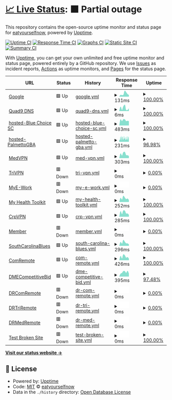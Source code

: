 # [📈 Live Status](https://demo.upptime.js.org): <!--live status--> **🟧 Partial outage**

This repository contains the open-source uptime monitor and status page for [eatyourselfnow](https://demo.upptime.js.org), powered by [Upptime](https://github.com/upptime/upptime).

[![Uptime CI](https://github.com/eatyourselfnow/BlueSiteStatus/workflows/Uptime%20CI/badge.svg)](https://github.com/eatyourselfnow/BlueSiteStatus/actions?query=workflow%3A%22Uptime+CI%22)
[![Response Time CI](https://github.com/eatyourselfnow/BlueSiteStatus/workflows/Response%20Time%20CI/badge.svg)](https://github.com/eatyourselfnow/BlueSiteStatus/actions?query=workflow%3A%22Response+Time+CI%22)
[![Graphs CI](https://github.com/eatyourselfnow/BlueSiteStatus/workflows/Graphs%20CI/badge.svg)](https://github.com/eatyourselfnow/BlueSiteStatus/actions?query=workflow%3A%22Graphs+CI%22)
[![Static Site CI](https://github.com/eatyourselfnow/BlueSiteStatus/workflows/Static%20Site%20CI/badge.svg)](https://github.com/eatyourselfnow/BlueSiteStatus/actions?query=workflow%3A%22Static+Site+CI%22)
[![Summary CI](https://github.com/eatyourselfnow/BlueSiteStatus/workflows/Summary%20CI/badge.svg)](https://github.com/eatyourselfnow/BlueSiteStatus/actions?query=workflow%3A%22Summary+CI%22)

With [Upptime](https://upptime.js.org), you can get your own unlimited and free uptime monitor and status page, powered entirely by a GitHub repository. We use [Issues](https://github.com/eatyourselfnow/BlueSiteStatus/issues) as incident reports, [Actions](https://github.com/eatyourselfnow/BlueSiteStatus/actions) as uptime monitors, and [Pages](https://demo.upptime.js.org) for the status page.

<!--start: status pages-->
<!-- This summary is generated by Upptime (https://github.com/upptime/upptime) -->
<!-- Do not edit this manually, your changes will be overwritten -->
<!-- prettier-ignore -->
| URL | Status | History | Response Time | Uptime |
| --- | ------ | ------- | ------------- | ------ |
| <img alt="" src="https://icons.duckduckgo.com/ip3/www.google.com.ico" height="13"> [Google](https://www.google.com) | 🟩 Up | [google.yml](https://github.com/BlueDude0/BlueSiteStatus/commits/HEAD/history/google.yml) | <details><summary><img alt="Response time graph" src="./graphs/google/response-time-week.png" height="20"> 131ms</summary><br><a href="https://BlueDude0.github.io/BlueSiteStatus/history/google"><img alt="Response time 110" src="https://img.shields.io/endpoint?url=https%3A%2F%2Fraw.githubusercontent.com%2FBlueDude0%2FBlueSiteStatus%2FHEAD%2Fapi%2Fgoogle%2Fresponse-time.json"></a><br><a href="https://BlueDude0.github.io/BlueSiteStatus/history/google"><img alt="24-hour response time 79" src="https://img.shields.io/endpoint?url=https%3A%2F%2Fraw.githubusercontent.com%2FBlueDude0%2FBlueSiteStatus%2FHEAD%2Fapi%2Fgoogle%2Fresponse-time-day.json"></a><br><a href="https://BlueDude0.github.io/BlueSiteStatus/history/google"><img alt="7-day response time 131" src="https://img.shields.io/endpoint?url=https%3A%2F%2Fraw.githubusercontent.com%2FBlueDude0%2FBlueSiteStatus%2FHEAD%2Fapi%2Fgoogle%2Fresponse-time-week.json"></a><br><a href="https://BlueDude0.github.io/BlueSiteStatus/history/google"><img alt="30-day response time 109" src="https://img.shields.io/endpoint?url=https%3A%2F%2Fraw.githubusercontent.com%2FBlueDude0%2FBlueSiteStatus%2FHEAD%2Fapi%2Fgoogle%2Fresponse-time-month.json"></a><br><a href="https://BlueDude0.github.io/BlueSiteStatus/history/google"><img alt="1-year response time 112" src="https://img.shields.io/endpoint?url=https%3A%2F%2Fraw.githubusercontent.com%2FBlueDude0%2FBlueSiteStatus%2FHEAD%2Fapi%2Fgoogle%2Fresponse-time-year.json"></a></details> | <details><summary><a href="https://BlueDude0.github.io/BlueSiteStatus/history/google">100.00%</a></summary><a href="https://BlueDude0.github.io/BlueSiteStatus/history/google"><img alt="All-time uptime 99.98%" src="https://img.shields.io/endpoint?url=https%3A%2F%2Fraw.githubusercontent.com%2FBlueDude0%2FBlueSiteStatus%2FHEAD%2Fapi%2Fgoogle%2Fuptime.json"></a><br><a href="https://BlueDude0.github.io/BlueSiteStatus/history/google"><img alt="24-hour uptime 100.00%" src="https://img.shields.io/endpoint?url=https%3A%2F%2Fraw.githubusercontent.com%2FBlueDude0%2FBlueSiteStatus%2FHEAD%2Fapi%2Fgoogle%2Fuptime-day.json"></a><br><a href="https://BlueDude0.github.io/BlueSiteStatus/history/google"><img alt="7-day uptime 100.00%" src="https://img.shields.io/endpoint?url=https%3A%2F%2Fraw.githubusercontent.com%2FBlueDude0%2FBlueSiteStatus%2FHEAD%2Fapi%2Fgoogle%2Fuptime-week.json"></a><br><a href="https://BlueDude0.github.io/BlueSiteStatus/history/google"><img alt="30-day uptime 100.00%" src="https://img.shields.io/endpoint?url=https%3A%2F%2Fraw.githubusercontent.com%2FBlueDude0%2FBlueSiteStatus%2FHEAD%2Fapi%2Fgoogle%2Fuptime-month.json"></a><br><a href="https://BlueDude0.github.io/BlueSiteStatus/history/google"><img alt="1-year uptime 99.99%" src="https://img.shields.io/endpoint?url=https%3A%2F%2Fraw.githubusercontent.com%2FBlueDude0%2FBlueSiteStatus%2FHEAD%2Fapi%2Fgoogle%2Fuptime-year.json"></a></details>
| <img alt="" src="https://icons.duckduckgo.com/ip3/null.ico" height="13"> [Quad9 DNS](9.9.9.9) | 🟩 Up | [quad9-dns.yml](https://github.com/BlueDude0/BlueSiteStatus/commits/HEAD/history/quad9-dns.yml) | <details><summary><img alt="Response time graph" src="./graphs/quad9-dns/response-time-week.png" height="20"> 6ms</summary><br><a href="https://BlueDude0.github.io/BlueSiteStatus/history/quad9-dns"><img alt="Response time 6" src="https://img.shields.io/endpoint?url=https%3A%2F%2Fraw.githubusercontent.com%2FBlueDude0%2FBlueSiteStatus%2FHEAD%2Fapi%2Fquad9-dns%2Fresponse-time.json"></a><br><a href="https://BlueDude0.github.io/BlueSiteStatus/history/quad9-dns"><img alt="24-hour response time 5" src="https://img.shields.io/endpoint?url=https%3A%2F%2Fraw.githubusercontent.com%2FBlueDude0%2FBlueSiteStatus%2FHEAD%2Fapi%2Fquad9-dns%2Fresponse-time-day.json"></a><br><a href="https://BlueDude0.github.io/BlueSiteStatus/history/quad9-dns"><img alt="7-day response time 6" src="https://img.shields.io/endpoint?url=https%3A%2F%2Fraw.githubusercontent.com%2FBlueDude0%2FBlueSiteStatus%2FHEAD%2Fapi%2Fquad9-dns%2Fresponse-time-week.json"></a><br><a href="https://BlueDude0.github.io/BlueSiteStatus/history/quad9-dns"><img alt="30-day response time 5" src="https://img.shields.io/endpoint?url=https%3A%2F%2Fraw.githubusercontent.com%2FBlueDude0%2FBlueSiteStatus%2FHEAD%2Fapi%2Fquad9-dns%2Fresponse-time-month.json"></a><br><a href="https://BlueDude0.github.io/BlueSiteStatus/history/quad9-dns"><img alt="1-year response time 6" src="https://img.shields.io/endpoint?url=https%3A%2F%2Fraw.githubusercontent.com%2FBlueDude0%2FBlueSiteStatus%2FHEAD%2Fapi%2Fquad9-dns%2Fresponse-time-year.json"></a></details> | <details><summary><a href="https://BlueDude0.github.io/BlueSiteStatus/history/quad9-dns">100.00%</a></summary><a href="https://BlueDude0.github.io/BlueSiteStatus/history/quad9-dns"><img alt="All-time uptime 99.76%" src="https://img.shields.io/endpoint?url=https%3A%2F%2Fraw.githubusercontent.com%2FBlueDude0%2FBlueSiteStatus%2FHEAD%2Fapi%2Fquad9-dns%2Fuptime.json"></a><br><a href="https://BlueDude0.github.io/BlueSiteStatus/history/quad9-dns"><img alt="24-hour uptime 100.00%" src="https://img.shields.io/endpoint?url=https%3A%2F%2Fraw.githubusercontent.com%2FBlueDude0%2FBlueSiteStatus%2FHEAD%2Fapi%2Fquad9-dns%2Fuptime-day.json"></a><br><a href="https://BlueDude0.github.io/BlueSiteStatus/history/quad9-dns"><img alt="7-day uptime 100.00%" src="https://img.shields.io/endpoint?url=https%3A%2F%2Fraw.githubusercontent.com%2FBlueDude0%2FBlueSiteStatus%2FHEAD%2Fapi%2Fquad9-dns%2Fuptime-week.json"></a><br><a href="https://BlueDude0.github.io/BlueSiteStatus/history/quad9-dns"><img alt="30-day uptime 100.00%" src="https://img.shields.io/endpoint?url=https%3A%2F%2Fraw.githubusercontent.com%2FBlueDude0%2FBlueSiteStatus%2FHEAD%2Fapi%2Fquad9-dns%2Fuptime-month.json"></a><br><a href="https://BlueDude0.github.io/BlueSiteStatus/history/quad9-dns"><img alt="1-year uptime 99.45%" src="https://img.shields.io/endpoint?url=https%3A%2F%2Fraw.githubusercontent.com%2FBlueDude0%2FBlueSiteStatus%2FHEAD%2Fapi%2Fquad9-dns%2Fuptime-year.json"></a></details>
| <img alt="" src="https://icons.duckduckgo.com/ip3/www.bluechoicesc.com.ico" height="13"> [hosted-Blue Choice SC](https://www.bluechoicesc.com) | 🟩 Up | [hosted-blue-choice-sc.yml](https://github.com/BlueDude0/BlueSiteStatus/commits/HEAD/history/hosted-blue-choice-sc.yml) | <details><summary><img alt="Response time graph" src="./graphs/hosted-blue-choice-sc/response-time-week.png" height="20"> 483ms</summary><br><a href="https://BlueDude0.github.io/BlueSiteStatus/history/hosted-blue-choice-sc"><img alt="Response time 497" src="https://img.shields.io/endpoint?url=https%3A%2F%2Fraw.githubusercontent.com%2FBlueDude0%2FBlueSiteStatus%2FHEAD%2Fapi%2Fhosted-blue-choice-sc%2Fresponse-time.json"></a><br><a href="https://BlueDude0.github.io/BlueSiteStatus/history/hosted-blue-choice-sc"><img alt="24-hour response time 399" src="https://img.shields.io/endpoint?url=https%3A%2F%2Fraw.githubusercontent.com%2FBlueDude0%2FBlueSiteStatus%2FHEAD%2Fapi%2Fhosted-blue-choice-sc%2Fresponse-time-day.json"></a><br><a href="https://BlueDude0.github.io/BlueSiteStatus/history/hosted-blue-choice-sc"><img alt="7-day response time 483" src="https://img.shields.io/endpoint?url=https%3A%2F%2Fraw.githubusercontent.com%2FBlueDude0%2FBlueSiteStatus%2FHEAD%2Fapi%2Fhosted-blue-choice-sc%2Fresponse-time-week.json"></a><br><a href="https://BlueDude0.github.io/BlueSiteStatus/history/hosted-blue-choice-sc"><img alt="30-day response time 433" src="https://img.shields.io/endpoint?url=https%3A%2F%2Fraw.githubusercontent.com%2FBlueDude0%2FBlueSiteStatus%2FHEAD%2Fapi%2Fhosted-blue-choice-sc%2Fresponse-time-month.json"></a><br><a href="https://BlueDude0.github.io/BlueSiteStatus/history/hosted-blue-choice-sc"><img alt="1-year response time 495" src="https://img.shields.io/endpoint?url=https%3A%2F%2Fraw.githubusercontent.com%2FBlueDude0%2FBlueSiteStatus%2FHEAD%2Fapi%2Fhosted-blue-choice-sc%2Fresponse-time-year.json"></a></details> | <details><summary><a href="https://BlueDude0.github.io/BlueSiteStatus/history/hosted-blue-choice-sc">100.00%</a></summary><a href="https://BlueDude0.github.io/BlueSiteStatus/history/hosted-blue-choice-sc"><img alt="All-time uptime 99.95%" src="https://img.shields.io/endpoint?url=https%3A%2F%2Fraw.githubusercontent.com%2FBlueDude0%2FBlueSiteStatus%2FHEAD%2Fapi%2Fhosted-blue-choice-sc%2Fuptime.json"></a><br><a href="https://BlueDude0.github.io/BlueSiteStatus/history/hosted-blue-choice-sc"><img alt="24-hour uptime 100.00%" src="https://img.shields.io/endpoint?url=https%3A%2F%2Fraw.githubusercontent.com%2FBlueDude0%2FBlueSiteStatus%2FHEAD%2Fapi%2Fhosted-blue-choice-sc%2Fuptime-day.json"></a><br><a href="https://BlueDude0.github.io/BlueSiteStatus/history/hosted-blue-choice-sc"><img alt="7-day uptime 100.00%" src="https://img.shields.io/endpoint?url=https%3A%2F%2Fraw.githubusercontent.com%2FBlueDude0%2FBlueSiteStatus%2FHEAD%2Fapi%2Fhosted-blue-choice-sc%2Fuptime-week.json"></a><br><a href="https://BlueDude0.github.io/BlueSiteStatus/history/hosted-blue-choice-sc"><img alt="30-day uptime 100.00%" src="https://img.shields.io/endpoint?url=https%3A%2F%2Fraw.githubusercontent.com%2FBlueDude0%2FBlueSiteStatus%2FHEAD%2Fapi%2Fhosted-blue-choice-sc%2Fuptime-month.json"></a><br><a href="https://BlueDude0.github.io/BlueSiteStatus/history/hosted-blue-choice-sc"><img alt="1-year uptime 99.97%" src="https://img.shields.io/endpoint?url=https%3A%2F%2Fraw.githubusercontent.com%2FBlueDude0%2FBlueSiteStatus%2FHEAD%2Fapi%2Fhosted-blue-choice-sc%2Fuptime-year.json"></a></details>
| <img alt="" src="https://icons.duckduckgo.com/ip3/palmettogba.com.ico" height="13"> [hosted-PalmettoGBA](https://palmettogba.com/) | 🟩 Up | [hosted-palmetto-gba.yml](https://github.com/BlueDude0/BlueSiteStatus/commits/HEAD/history/hosted-palmetto-gba.yml) | <details><summary><img alt="Response time graph" src="./graphs/hosted-palmetto-gba/response-time-week.png" height="20"> 231ms</summary><br><a href="https://BlueDude0.github.io/BlueSiteStatus/history/hosted-palmetto-gba"><img alt="Response time 239" src="https://img.shields.io/endpoint?url=https%3A%2F%2Fraw.githubusercontent.com%2FBlueDude0%2FBlueSiteStatus%2FHEAD%2Fapi%2Fhosted-palmetto-gba%2Fresponse-time.json"></a><br><a href="https://BlueDude0.github.io/BlueSiteStatus/history/hosted-palmetto-gba"><img alt="24-hour response time 198" src="https://img.shields.io/endpoint?url=https%3A%2F%2Fraw.githubusercontent.com%2FBlueDude0%2FBlueSiteStatus%2FHEAD%2Fapi%2Fhosted-palmetto-gba%2Fresponse-time-day.json"></a><br><a href="https://BlueDude0.github.io/BlueSiteStatus/history/hosted-palmetto-gba"><img alt="7-day response time 231" src="https://img.shields.io/endpoint?url=https%3A%2F%2Fraw.githubusercontent.com%2FBlueDude0%2FBlueSiteStatus%2FHEAD%2Fapi%2Fhosted-palmetto-gba%2Fresponse-time-week.json"></a><br><a href="https://BlueDude0.github.io/BlueSiteStatus/history/hosted-palmetto-gba"><img alt="30-day response time 241" src="https://img.shields.io/endpoint?url=https%3A%2F%2Fraw.githubusercontent.com%2FBlueDude0%2FBlueSiteStatus%2FHEAD%2Fapi%2Fhosted-palmetto-gba%2Fresponse-time-month.json"></a><br><a href="https://BlueDude0.github.io/BlueSiteStatus/history/hosted-palmetto-gba"><img alt="1-year response time 240" src="https://img.shields.io/endpoint?url=https%3A%2F%2Fraw.githubusercontent.com%2FBlueDude0%2FBlueSiteStatus%2FHEAD%2Fapi%2Fhosted-palmetto-gba%2Fresponse-time-year.json"></a></details> | <details><summary><a href="https://BlueDude0.github.io/BlueSiteStatus/history/hosted-palmetto-gba">96.98%</a></summary><a href="https://BlueDude0.github.io/BlueSiteStatus/history/hosted-palmetto-gba"><img alt="All-time uptime 99.78%" src="https://img.shields.io/endpoint?url=https%3A%2F%2Fraw.githubusercontent.com%2FBlueDude0%2FBlueSiteStatus%2FHEAD%2Fapi%2Fhosted-palmetto-gba%2Fuptime.json"></a><br><a href="https://BlueDude0.github.io/BlueSiteStatus/history/hosted-palmetto-gba"><img alt="24-hour uptime 95.35%" src="https://img.shields.io/endpoint?url=https%3A%2F%2Fraw.githubusercontent.com%2FBlueDude0%2FBlueSiteStatus%2FHEAD%2Fapi%2Fhosted-palmetto-gba%2Fuptime-day.json"></a><br><a href="https://BlueDude0.github.io/BlueSiteStatus/history/hosted-palmetto-gba"><img alt="7-day uptime 96.98%" src="https://img.shields.io/endpoint?url=https%3A%2F%2Fraw.githubusercontent.com%2FBlueDude0%2FBlueSiteStatus%2FHEAD%2Fapi%2Fhosted-palmetto-gba%2Fuptime-week.json"></a><br><a href="https://BlueDude0.github.io/BlueSiteStatus/history/hosted-palmetto-gba"><img alt="30-day uptime 96.82%" src="https://img.shields.io/endpoint?url=https%3A%2F%2Fraw.githubusercontent.com%2FBlueDude0%2FBlueSiteStatus%2FHEAD%2Fapi%2Fhosted-palmetto-gba%2Fuptime-month.json"></a><br><a href="https://BlueDude0.github.io/BlueSiteStatus/history/hosted-palmetto-gba"><img alt="1-year uptime 99.51%" src="https://img.shields.io/endpoint?url=https%3A%2F%2Fraw.githubusercontent.com%2FBlueDude0%2FBlueSiteStatus%2FHEAD%2Fapi%2Fhosted-palmetto-gba%2Fuptime-year.json"></a></details>
| <img alt="" src="https://icons.duckduckgo.com/ip3/cmsvirtualoffice.bcbssc.com.ico" height="13"> [MedVPN](https://cmsvirtualoffice.bcbssc.com/) | 🟩 Up | [med-vpn.yml](https://github.com/BlueDude0/BlueSiteStatus/commits/HEAD/history/med-vpn.yml) | <details><summary><img alt="Response time graph" src="./graphs/med-vpn/response-time-week.png" height="20"> 303ms</summary><br><a href="https://BlueDude0.github.io/BlueSiteStatus/history/med-vpn"><img alt="Response time 310" src="https://img.shields.io/endpoint?url=https%3A%2F%2Fraw.githubusercontent.com%2FBlueDude0%2FBlueSiteStatus%2FHEAD%2Fapi%2Fmed-vpn%2Fresponse-time.json"></a><br><a href="https://BlueDude0.github.io/BlueSiteStatus/history/med-vpn"><img alt="24-hour response time 167" src="https://img.shields.io/endpoint?url=https%3A%2F%2Fraw.githubusercontent.com%2FBlueDude0%2FBlueSiteStatus%2FHEAD%2Fapi%2Fmed-vpn%2Fresponse-time-day.json"></a><br><a href="https://BlueDude0.github.io/BlueSiteStatus/history/med-vpn"><img alt="7-day response time 303" src="https://img.shields.io/endpoint?url=https%3A%2F%2Fraw.githubusercontent.com%2FBlueDude0%2FBlueSiteStatus%2FHEAD%2Fapi%2Fmed-vpn%2Fresponse-time-week.json"></a><br><a href="https://BlueDude0.github.io/BlueSiteStatus/history/med-vpn"><img alt="30-day response time 265" src="https://img.shields.io/endpoint?url=https%3A%2F%2Fraw.githubusercontent.com%2FBlueDude0%2FBlueSiteStatus%2FHEAD%2Fapi%2Fmed-vpn%2Fresponse-time-month.json"></a><br><a href="https://BlueDude0.github.io/BlueSiteStatus/history/med-vpn"><img alt="1-year response time 316" src="https://img.shields.io/endpoint?url=https%3A%2F%2Fraw.githubusercontent.com%2FBlueDude0%2FBlueSiteStatus%2FHEAD%2Fapi%2Fmed-vpn%2Fresponse-time-year.json"></a></details> | <details><summary><a href="https://BlueDude0.github.io/BlueSiteStatus/history/med-vpn">100.00%</a></summary><a href="https://BlueDude0.github.io/BlueSiteStatus/history/med-vpn"><img alt="All-time uptime 99.87%" src="https://img.shields.io/endpoint?url=https%3A%2F%2Fraw.githubusercontent.com%2FBlueDude0%2FBlueSiteStatus%2FHEAD%2Fapi%2Fmed-vpn%2Fuptime.json"></a><br><a href="https://BlueDude0.github.io/BlueSiteStatus/history/med-vpn"><img alt="24-hour uptime 100.00%" src="https://img.shields.io/endpoint?url=https%3A%2F%2Fraw.githubusercontent.com%2FBlueDude0%2FBlueSiteStatus%2FHEAD%2Fapi%2Fmed-vpn%2Fuptime-day.json"></a><br><a href="https://BlueDude0.github.io/BlueSiteStatus/history/med-vpn"><img alt="7-day uptime 100.00%" src="https://img.shields.io/endpoint?url=https%3A%2F%2Fraw.githubusercontent.com%2FBlueDude0%2FBlueSiteStatus%2FHEAD%2Fapi%2Fmed-vpn%2Fuptime-week.json"></a><br><a href="https://BlueDude0.github.io/BlueSiteStatus/history/med-vpn"><img alt="30-day uptime 100.00%" src="https://img.shields.io/endpoint?url=https%3A%2F%2Fraw.githubusercontent.com%2FBlueDude0%2FBlueSiteStatus%2FHEAD%2Fapi%2Fmed-vpn%2Fuptime-month.json"></a><br><a href="https://BlueDude0.github.io/BlueSiteStatus/history/med-vpn"><img alt="1-year uptime 99.94%" src="https://img.shields.io/endpoint?url=https%3A%2F%2Fraw.githubusercontent.com%2FBlueDude0%2FBlueSiteStatus%2FHEAD%2Fapi%2Fmed-vpn%2Fuptime-year.json"></a></details>
| <img alt="" src="https://icons.duckduckgo.com/ip3/pgbavirtualoffice.bcbssc.com.ico" height="13"> [TriVPN](https://pgbavirtualoffice.bcbssc.com/) | 🟥 Down | [tri-vpn.yml](https://github.com/BlueDude0/BlueSiteStatus/commits/HEAD/history/tri-vpn.yml) | <details><summary><img alt="Response time graph" src="./graphs/tri-vpn/response-time-week.png" height="20"> 0ms</summary><br><a href="https://BlueDude0.github.io/BlueSiteStatus/history/tri-vpn"><img alt="Response time 0" src="https://img.shields.io/endpoint?url=https%3A%2F%2Fraw.githubusercontent.com%2FBlueDude0%2FBlueSiteStatus%2FHEAD%2Fapi%2Ftri-vpn%2Fresponse-time.json"></a><br><a href="https://BlueDude0.github.io/BlueSiteStatus/history/tri-vpn"><img alt="24-hour response time 0" src="https://img.shields.io/endpoint?url=https%3A%2F%2Fraw.githubusercontent.com%2FBlueDude0%2FBlueSiteStatus%2FHEAD%2Fapi%2Ftri-vpn%2Fresponse-time-day.json"></a><br><a href="https://BlueDude0.github.io/BlueSiteStatus/history/tri-vpn"><img alt="7-day response time 0" src="https://img.shields.io/endpoint?url=https%3A%2F%2Fraw.githubusercontent.com%2FBlueDude0%2FBlueSiteStatus%2FHEAD%2Fapi%2Ftri-vpn%2Fresponse-time-week.json"></a><br><a href="https://BlueDude0.github.io/BlueSiteStatus/history/tri-vpn"><img alt="30-day response time 0" src="https://img.shields.io/endpoint?url=https%3A%2F%2Fraw.githubusercontent.com%2FBlueDude0%2FBlueSiteStatus%2FHEAD%2Fapi%2Ftri-vpn%2Fresponse-time-month.json"></a><br><a href="https://BlueDude0.github.io/BlueSiteStatus/history/tri-vpn"><img alt="1-year response time 0" src="https://img.shields.io/endpoint?url=https%3A%2F%2Fraw.githubusercontent.com%2FBlueDude0%2FBlueSiteStatus%2FHEAD%2Fapi%2Ftri-vpn%2Fresponse-time-year.json"></a></details> | <details><summary><a href="https://BlueDude0.github.io/BlueSiteStatus/history/tri-vpn">0.00%</a></summary><a href="https://BlueDude0.github.io/BlueSiteStatus/history/tri-vpn"><img alt="All-time uptime 9.93%" src="https://img.shields.io/endpoint?url=https%3A%2F%2Fraw.githubusercontent.com%2FBlueDude0%2FBlueSiteStatus%2FHEAD%2Fapi%2Ftri-vpn%2Fuptime.json"></a><br><a href="https://BlueDude0.github.io/BlueSiteStatus/history/tri-vpn"><img alt="24-hour uptime 0.00%" src="https://img.shields.io/endpoint?url=https%3A%2F%2Fraw.githubusercontent.com%2FBlueDude0%2FBlueSiteStatus%2FHEAD%2Fapi%2Ftri-vpn%2Fuptime-day.json"></a><br><a href="https://BlueDude0.github.io/BlueSiteStatus/history/tri-vpn"><img alt="7-day uptime 0.00%" src="https://img.shields.io/endpoint?url=https%3A%2F%2Fraw.githubusercontent.com%2FBlueDude0%2FBlueSiteStatus%2FHEAD%2Fapi%2Ftri-vpn%2Fuptime-week.json"></a><br><a href="https://BlueDude0.github.io/BlueSiteStatus/history/tri-vpn"><img alt="30-day uptime 0.00%" src="https://img.shields.io/endpoint?url=https%3A%2F%2Fraw.githubusercontent.com%2FBlueDude0%2FBlueSiteStatus%2FHEAD%2Fapi%2Ftri-vpn%2Fuptime-month.json"></a><br><a href="https://BlueDude0.github.io/BlueSiteStatus/history/tri-vpn"><img alt="1-year uptime 0.00%" src="https://img.shields.io/endpoint?url=https%3A%2F%2Fraw.githubusercontent.com%2FBlueDude0%2FBlueSiteStatus%2FHEAD%2Fapi%2Ftri-vpn%2Fuptime-year.json"></a></details>
| <img alt="" src="https://icons.duckduckgo.com/ip3/www.mye-work.com.ico" height="13"> [MyE-Work](https://www.mye-work.com/) | 🟥 Down | [my-e-work.yml](https://github.com/BlueDude0/BlueSiteStatus/commits/HEAD/history/my-e-work.yml) | <details><summary><img alt="Response time graph" src="./graphs/my-e-work/response-time-week.png" height="20"> 0ms</summary><br><a href="https://BlueDude0.github.io/BlueSiteStatus/history/my-e-work"><img alt="Response time 293" src="https://img.shields.io/endpoint?url=https%3A%2F%2Fraw.githubusercontent.com%2FBlueDude0%2FBlueSiteStatus%2FHEAD%2Fapi%2Fmy-e-work%2Fresponse-time.json"></a><br><a href="https://BlueDude0.github.io/BlueSiteStatus/history/my-e-work"><img alt="24-hour response time 0" src="https://img.shields.io/endpoint?url=https%3A%2F%2Fraw.githubusercontent.com%2FBlueDude0%2FBlueSiteStatus%2FHEAD%2Fapi%2Fmy-e-work%2Fresponse-time-day.json"></a><br><a href="https://BlueDude0.github.io/BlueSiteStatus/history/my-e-work"><img alt="7-day response time 0" src="https://img.shields.io/endpoint?url=https%3A%2F%2Fraw.githubusercontent.com%2FBlueDude0%2FBlueSiteStatus%2FHEAD%2Fapi%2Fmy-e-work%2Fresponse-time-week.json"></a><br><a href="https://BlueDude0.github.io/BlueSiteStatus/history/my-e-work"><img alt="30-day response time 0" src="https://img.shields.io/endpoint?url=https%3A%2F%2Fraw.githubusercontent.com%2FBlueDude0%2FBlueSiteStatus%2FHEAD%2Fapi%2Fmy-e-work%2Fresponse-time-month.json"></a><br><a href="https://BlueDude0.github.io/BlueSiteStatus/history/my-e-work"><img alt="1-year response time 216" src="https://img.shields.io/endpoint?url=https%3A%2F%2Fraw.githubusercontent.com%2FBlueDude0%2FBlueSiteStatus%2FHEAD%2Fapi%2Fmy-e-work%2Fresponse-time-year.json"></a></details> | <details><summary><a href="https://BlueDude0.github.io/BlueSiteStatus/history/my-e-work">0.00%</a></summary><a href="https://BlueDude0.github.io/BlueSiteStatus/history/my-e-work"><img alt="All-time uptime 57.48%" src="https://img.shields.io/endpoint?url=https%3A%2F%2Fraw.githubusercontent.com%2FBlueDude0%2FBlueSiteStatus%2FHEAD%2Fapi%2Fmy-e-work%2Fuptime.json"></a><br><a href="https://BlueDude0.github.io/BlueSiteStatus/history/my-e-work"><img alt="24-hour uptime 0.00%" src="https://img.shields.io/endpoint?url=https%3A%2F%2Fraw.githubusercontent.com%2FBlueDude0%2FBlueSiteStatus%2FHEAD%2Fapi%2Fmy-e-work%2Fuptime-day.json"></a><br><a href="https://BlueDude0.github.io/BlueSiteStatus/history/my-e-work"><img alt="7-day uptime 0.00%" src="https://img.shields.io/endpoint?url=https%3A%2F%2Fraw.githubusercontent.com%2FBlueDude0%2FBlueSiteStatus%2FHEAD%2Fapi%2Fmy-e-work%2Fuptime-week.json"></a><br><a href="https://BlueDude0.github.io/BlueSiteStatus/history/my-e-work"><img alt="30-day uptime 0.00%" src="https://img.shields.io/endpoint?url=https%3A%2F%2Fraw.githubusercontent.com%2FBlueDude0%2FBlueSiteStatus%2FHEAD%2Fapi%2Fmy-e-work%2Fuptime-month.json"></a><br><a href="https://BlueDude0.github.io/BlueSiteStatus/history/my-e-work"><img alt="1-year uptime 3.35%" src="https://img.shields.io/endpoint?url=https%3A%2F%2Fraw.githubusercontent.com%2FBlueDude0%2FBlueSiteStatus%2FHEAD%2Fapi%2Fmy-e-work%2Fuptime-year.json"></a></details>
| <img alt="" src="https://icons.duckduckgo.com/ip3/www.myhealthtoolkit.com.ico" height="13"> [My Health Toolkit](https://www.myhealthtoolkit.com/) | 🟩 Up | [my-health-toolkit.yml](https://github.com/BlueDude0/BlueSiteStatus/commits/HEAD/history/my-health-toolkit.yml) | <details><summary><img alt="Response time graph" src="./graphs/my-health-toolkit/response-time-week.png" height="20"> 252ms</summary><br><a href="https://BlueDude0.github.io/BlueSiteStatus/history/my-health-toolkit"><img alt="Response time 326" src="https://img.shields.io/endpoint?url=https%3A%2F%2Fraw.githubusercontent.com%2FBlueDude0%2FBlueSiteStatus%2FHEAD%2Fapi%2Fmy-health-toolkit%2Fresponse-time.json"></a><br><a href="https://BlueDude0.github.io/BlueSiteStatus/history/my-health-toolkit"><img alt="24-hour response time 134" src="https://img.shields.io/endpoint?url=https%3A%2F%2Fraw.githubusercontent.com%2FBlueDude0%2FBlueSiteStatus%2FHEAD%2Fapi%2Fmy-health-toolkit%2Fresponse-time-day.json"></a><br><a href="https://BlueDude0.github.io/BlueSiteStatus/history/my-health-toolkit"><img alt="7-day response time 252" src="https://img.shields.io/endpoint?url=https%3A%2F%2Fraw.githubusercontent.com%2FBlueDude0%2FBlueSiteStatus%2FHEAD%2Fapi%2Fmy-health-toolkit%2Fresponse-time-week.json"></a><br><a href="https://BlueDude0.github.io/BlueSiteStatus/history/my-health-toolkit"><img alt="30-day response time 243" src="https://img.shields.io/endpoint?url=https%3A%2F%2Fraw.githubusercontent.com%2FBlueDude0%2FBlueSiteStatus%2FHEAD%2Fapi%2Fmy-health-toolkit%2Fresponse-time-month.json"></a><br><a href="https://BlueDude0.github.io/BlueSiteStatus/history/my-health-toolkit"><img alt="1-year response time 339" src="https://img.shields.io/endpoint?url=https%3A%2F%2Fraw.githubusercontent.com%2FBlueDude0%2FBlueSiteStatus%2FHEAD%2Fapi%2Fmy-health-toolkit%2Fresponse-time-year.json"></a></details> | <details><summary><a href="https://BlueDude0.github.io/BlueSiteStatus/history/my-health-toolkit">100.00%</a></summary><a href="https://BlueDude0.github.io/BlueSiteStatus/history/my-health-toolkit"><img alt="All-time uptime 99.70%" src="https://img.shields.io/endpoint?url=https%3A%2F%2Fraw.githubusercontent.com%2FBlueDude0%2FBlueSiteStatus%2FHEAD%2Fapi%2Fmy-health-toolkit%2Fuptime.json"></a><br><a href="https://BlueDude0.github.io/BlueSiteStatus/history/my-health-toolkit"><img alt="24-hour uptime 100.00%" src="https://img.shields.io/endpoint?url=https%3A%2F%2Fraw.githubusercontent.com%2FBlueDude0%2FBlueSiteStatus%2FHEAD%2Fapi%2Fmy-health-toolkit%2Fuptime-day.json"></a><br><a href="https://BlueDude0.github.io/BlueSiteStatus/history/my-health-toolkit"><img alt="7-day uptime 100.00%" src="https://img.shields.io/endpoint?url=https%3A%2F%2Fraw.githubusercontent.com%2FBlueDude0%2FBlueSiteStatus%2FHEAD%2Fapi%2Fmy-health-toolkit%2Fuptime-week.json"></a><br><a href="https://BlueDude0.github.io/BlueSiteStatus/history/my-health-toolkit"><img alt="30-day uptime 100.00%" src="https://img.shields.io/endpoint?url=https%3A%2F%2Fraw.githubusercontent.com%2FBlueDude0%2FBlueSiteStatus%2FHEAD%2Fapi%2Fmy-health-toolkit%2Fuptime-month.json"></a><br><a href="https://BlueDude0.github.io/BlueSiteStatus/history/my-health-toolkit"><img alt="1-year uptime 99.55%" src="https://img.shields.io/endpoint?url=https%3A%2F%2Fraw.githubusercontent.com%2FBlueDude0%2FBlueSiteStatus%2FHEAD%2Fapi%2Fmy-health-toolkit%2Fuptime-year.json"></a></details>
| <img alt="" src="https://icons.duckduckgo.com/ip3/vpn.bcbssc.com.ico" height="13"> [CrpVPN](https://vpn.bcbssc.com/) | 🟩 Up | [crp-vpn.yml](https://github.com/BlueDude0/BlueSiteStatus/commits/HEAD/history/crp-vpn.yml) | <details><summary><img alt="Response time graph" src="./graphs/crp-vpn/response-time-week.png" height="20"> 285ms</summary><br><a href="https://BlueDude0.github.io/BlueSiteStatus/history/crp-vpn"><img alt="Response time 320" src="https://img.shields.io/endpoint?url=https%3A%2F%2Fraw.githubusercontent.com%2FBlueDude0%2FBlueSiteStatus%2FHEAD%2Fapi%2Fcrp-vpn%2Fresponse-time.json"></a><br><a href="https://BlueDude0.github.io/BlueSiteStatus/history/crp-vpn"><img alt="24-hour response time 130" src="https://img.shields.io/endpoint?url=https%3A%2F%2Fraw.githubusercontent.com%2FBlueDude0%2FBlueSiteStatus%2FHEAD%2Fapi%2Fcrp-vpn%2Fresponse-time-day.json"></a><br><a href="https://BlueDude0.github.io/BlueSiteStatus/history/crp-vpn"><img alt="7-day response time 285" src="https://img.shields.io/endpoint?url=https%3A%2F%2Fraw.githubusercontent.com%2FBlueDude0%2FBlueSiteStatus%2FHEAD%2Fapi%2Fcrp-vpn%2Fresponse-time-week.json"></a><br><a href="https://BlueDude0.github.io/BlueSiteStatus/history/crp-vpn"><img alt="30-day response time 247" src="https://img.shields.io/endpoint?url=https%3A%2F%2Fraw.githubusercontent.com%2FBlueDude0%2FBlueSiteStatus%2FHEAD%2Fapi%2Fcrp-vpn%2Fresponse-time-month.json"></a><br><a href="https://BlueDude0.github.io/BlueSiteStatus/history/crp-vpn"><img alt="1-year response time 330" src="https://img.shields.io/endpoint?url=https%3A%2F%2Fraw.githubusercontent.com%2FBlueDude0%2FBlueSiteStatus%2FHEAD%2Fapi%2Fcrp-vpn%2Fresponse-time-year.json"></a></details> | <details><summary><a href="https://BlueDude0.github.io/BlueSiteStatus/history/crp-vpn">100.00%</a></summary><a href="https://BlueDude0.github.io/BlueSiteStatus/history/crp-vpn"><img alt="All-time uptime 99.98%" src="https://img.shields.io/endpoint?url=https%3A%2F%2Fraw.githubusercontent.com%2FBlueDude0%2FBlueSiteStatus%2FHEAD%2Fapi%2Fcrp-vpn%2Fuptime.json"></a><br><a href="https://BlueDude0.github.io/BlueSiteStatus/history/crp-vpn"><img alt="24-hour uptime 100.00%" src="https://img.shields.io/endpoint?url=https%3A%2F%2Fraw.githubusercontent.com%2FBlueDude0%2FBlueSiteStatus%2FHEAD%2Fapi%2Fcrp-vpn%2Fuptime-day.json"></a><br><a href="https://BlueDude0.github.io/BlueSiteStatus/history/crp-vpn"><img alt="7-day uptime 100.00%" src="https://img.shields.io/endpoint?url=https%3A%2F%2Fraw.githubusercontent.com%2FBlueDude0%2FBlueSiteStatus%2FHEAD%2Fapi%2Fcrp-vpn%2Fuptime-week.json"></a><br><a href="https://BlueDude0.github.io/BlueSiteStatus/history/crp-vpn"><img alt="30-day uptime 100.00%" src="https://img.shields.io/endpoint?url=https%3A%2F%2Fraw.githubusercontent.com%2FBlueDude0%2FBlueSiteStatus%2FHEAD%2Fapi%2Fcrp-vpn%2Fuptime-month.json"></a><br><a href="https://BlueDude0.github.io/BlueSiteStatus/history/crp-vpn"><img alt="1-year uptime 99.96%" src="https://img.shields.io/endpoint?url=https%3A%2F%2Fraw.githubusercontent.com%2FBlueDude0%2FBlueSiteStatus%2FHEAD%2Fapi%2Fcrp-vpn%2Fuptime-year.json"></a></details>
| <img alt="" src="https://icons.duckduckgo.com/ip3/null.ico" height="13"> [Member](member.bcbssc.com/) | 🟥 Down | [member.yml](https://github.com/BlueDude0/BlueSiteStatus/commits/HEAD/history/member.yml) | <details><summary><img alt="Response time graph" src="./graphs/member/response-time-week.png" height="20"> 0ms</summary><br><a href="https://BlueDude0.github.io/BlueSiteStatus/history/member"><img alt="Response time 1367" src="https://img.shields.io/endpoint?url=https%3A%2F%2Fraw.githubusercontent.com%2FBlueDude0%2FBlueSiteStatus%2FHEAD%2Fapi%2Fmember%2Fresponse-time.json"></a><br><a href="https://BlueDude0.github.io/BlueSiteStatus/history/member"><img alt="24-hour response time 0" src="https://img.shields.io/endpoint?url=https%3A%2F%2Fraw.githubusercontent.com%2FBlueDude0%2FBlueSiteStatus%2FHEAD%2Fapi%2Fmember%2Fresponse-time-day.json"></a><br><a href="https://BlueDude0.github.io/BlueSiteStatus/history/member"><img alt="7-day response time 0" src="https://img.shields.io/endpoint?url=https%3A%2F%2Fraw.githubusercontent.com%2FBlueDude0%2FBlueSiteStatus%2FHEAD%2Fapi%2Fmember%2Fresponse-time-week.json"></a><br><a href="https://BlueDude0.github.io/BlueSiteStatus/history/member"><img alt="30-day response time 535" src="https://img.shields.io/endpoint?url=https%3A%2F%2Fraw.githubusercontent.com%2FBlueDude0%2FBlueSiteStatus%2FHEAD%2Fapi%2Fmember%2Fresponse-time-month.json"></a><br><a href="https://BlueDude0.github.io/BlueSiteStatus/history/member"><img alt="1-year response time 2141" src="https://img.shields.io/endpoint?url=https%3A%2F%2Fraw.githubusercontent.com%2FBlueDude0%2FBlueSiteStatus%2FHEAD%2Fapi%2Fmember%2Fresponse-time-year.json"></a></details> | <details><summary><a href="https://BlueDude0.github.io/BlueSiteStatus/history/member">0.00%</a></summary><a href="https://BlueDude0.github.io/BlueSiteStatus/history/member"><img alt="All-time uptime 57.44%" src="https://img.shields.io/endpoint?url=https%3A%2F%2Fraw.githubusercontent.com%2FBlueDude0%2FBlueSiteStatus%2FHEAD%2Fapi%2Fmember%2Fuptime.json"></a><br><a href="https://BlueDude0.github.io/BlueSiteStatus/history/member"><img alt="24-hour uptime 0.00%" src="https://img.shields.io/endpoint?url=https%3A%2F%2Fraw.githubusercontent.com%2FBlueDude0%2FBlueSiteStatus%2FHEAD%2Fapi%2Fmember%2Fuptime-day.json"></a><br><a href="https://BlueDude0.github.io/BlueSiteStatus/history/member"><img alt="7-day uptime 0.00%" src="https://img.shields.io/endpoint?url=https%3A%2F%2Fraw.githubusercontent.com%2FBlueDude0%2FBlueSiteStatus%2FHEAD%2Fapi%2Fmember%2Fuptime-week.json"></a><br><a href="https://BlueDude0.github.io/BlueSiteStatus/history/member"><img alt="30-day uptime 0.00%" src="https://img.shields.io/endpoint?url=https%3A%2F%2Fraw.githubusercontent.com%2FBlueDude0%2FBlueSiteStatus%2FHEAD%2Fapi%2Fmember%2Fuptime-month.json"></a><br><a href="https://BlueDude0.github.io/BlueSiteStatus/history/member"><img alt="1-year uptime 3.46%" src="https://img.shields.io/endpoint?url=https%3A%2F%2Fraw.githubusercontent.com%2FBlueDude0%2FBlueSiteStatus%2FHEAD%2Fapi%2Fmember%2Fuptime-year.json"></a></details>
| <img alt="" src="https://icons.duckduckgo.com/ip3/www.southcarolinablues.com.ico" height="13"> [SouthCarolinaBlues](https://www.southcarolinablues.com/) | 🟩 Up | [south-carolina-blues.yml](https://github.com/BlueDude0/BlueSiteStatus/commits/HEAD/history/south-carolina-blues.yml) | <details><summary><img alt="Response time graph" src="./graphs/south-carolina-blues/response-time-week.png" height="20"> 296ms</summary><br><a href="https://BlueDude0.github.io/BlueSiteStatus/history/south-carolina-blues"><img alt="Response time 310" src="https://img.shields.io/endpoint?url=https%3A%2F%2Fraw.githubusercontent.com%2FBlueDude0%2FBlueSiteStatus%2FHEAD%2Fapi%2Fsouth-carolina-blues%2Fresponse-time.json"></a><br><a href="https://BlueDude0.github.io/BlueSiteStatus/history/south-carolina-blues"><img alt="24-hour response time 133" src="https://img.shields.io/endpoint?url=https%3A%2F%2Fraw.githubusercontent.com%2FBlueDude0%2FBlueSiteStatus%2FHEAD%2Fapi%2Fsouth-carolina-blues%2Fresponse-time-day.json"></a><br><a href="https://BlueDude0.github.io/BlueSiteStatus/history/south-carolina-blues"><img alt="7-day response time 296" src="https://img.shields.io/endpoint?url=https%3A%2F%2Fraw.githubusercontent.com%2FBlueDude0%2FBlueSiteStatus%2FHEAD%2Fapi%2Fsouth-carolina-blues%2Fresponse-time-week.json"></a><br><a href="https://BlueDude0.github.io/BlueSiteStatus/history/south-carolina-blues"><img alt="30-day response time 275" src="https://img.shields.io/endpoint?url=https%3A%2F%2Fraw.githubusercontent.com%2FBlueDude0%2FBlueSiteStatus%2FHEAD%2Fapi%2Fsouth-carolina-blues%2Fresponse-time-month.json"></a><br><a href="https://BlueDude0.github.io/BlueSiteStatus/history/south-carolina-blues"><img alt="1-year response time 280" src="https://img.shields.io/endpoint?url=https%3A%2F%2Fraw.githubusercontent.com%2FBlueDude0%2FBlueSiteStatus%2FHEAD%2Fapi%2Fsouth-carolina-blues%2Fresponse-time-year.json"></a></details> | <details><summary><a href="https://BlueDude0.github.io/BlueSiteStatus/history/south-carolina-blues">100.00%</a></summary><a href="https://BlueDude0.github.io/BlueSiteStatus/history/south-carolina-blues"><img alt="All-time uptime 65.41%" src="https://img.shields.io/endpoint?url=https%3A%2F%2Fraw.githubusercontent.com%2FBlueDude0%2FBlueSiteStatus%2FHEAD%2Fapi%2Fsouth-carolina-blues%2Fuptime.json"></a><br><a href="https://BlueDude0.github.io/BlueSiteStatus/history/south-carolina-blues"><img alt="24-hour uptime 100.00%" src="https://img.shields.io/endpoint?url=https%3A%2F%2Fraw.githubusercontent.com%2FBlueDude0%2FBlueSiteStatus%2FHEAD%2Fapi%2Fsouth-carolina-blues%2Fuptime-day.json"></a><br><a href="https://BlueDude0.github.io/BlueSiteStatus/history/south-carolina-blues"><img alt="7-day uptime 100.00%" src="https://img.shields.io/endpoint?url=https%3A%2F%2Fraw.githubusercontent.com%2FBlueDude0%2FBlueSiteStatus%2FHEAD%2Fapi%2Fsouth-carolina-blues%2Fuptime-week.json"></a><br><a href="https://BlueDude0.github.io/BlueSiteStatus/history/south-carolina-blues"><img alt="30-day uptime 100.00%" src="https://img.shields.io/endpoint?url=https%3A%2F%2Fraw.githubusercontent.com%2FBlueDude0%2FBlueSiteStatus%2FHEAD%2Fapi%2Fsouth-carolina-blues%2Fuptime-month.json"></a><br><a href="https://BlueDude0.github.io/BlueSiteStatus/history/south-carolina-blues"><img alt="1-year uptime 21.15%" src="https://img.shields.io/endpoint?url=https%3A%2F%2Fraw.githubusercontent.com%2FBlueDude0%2FBlueSiteStatus%2FHEAD%2Fapi%2Fsouth-carolina-blues%2Fuptime-year.json"></a></details>
| <img alt="" src="https://icons.duckduckgo.com/ip3/comremote.bcbssc.com.ico" height="13"> [ComRemote](https://comremote.bcbssc.com/vpn/index.html) | 🟩 Up | [com-remote.yml](https://github.com/BlueDude0/BlueSiteStatus/commits/HEAD/history/com-remote.yml) | <details><summary><img alt="Response time graph" src="./graphs/com-remote/response-time-week.png" height="20"> 426ms</summary><br><a href="https://BlueDude0.github.io/BlueSiteStatus/history/com-remote"><img alt="Response time 434" src="https://img.shields.io/endpoint?url=https%3A%2F%2Fraw.githubusercontent.com%2FBlueDude0%2FBlueSiteStatus%2FHEAD%2Fapi%2Fcom-remote%2Fresponse-time.json"></a><br><a href="https://BlueDude0.github.io/BlueSiteStatus/history/com-remote"><img alt="24-hour response time 202" src="https://img.shields.io/endpoint?url=https%3A%2F%2Fraw.githubusercontent.com%2FBlueDude0%2FBlueSiteStatus%2FHEAD%2Fapi%2Fcom-remote%2Fresponse-time-day.json"></a><br><a href="https://BlueDude0.github.io/BlueSiteStatus/history/com-remote"><img alt="7-day response time 426" src="https://img.shields.io/endpoint?url=https%3A%2F%2Fraw.githubusercontent.com%2FBlueDude0%2FBlueSiteStatus%2FHEAD%2Fapi%2Fcom-remote%2Fresponse-time-week.json"></a><br><a href="https://BlueDude0.github.io/BlueSiteStatus/history/com-remote"><img alt="30-day response time 372" src="https://img.shields.io/endpoint?url=https%3A%2F%2Fraw.githubusercontent.com%2FBlueDude0%2FBlueSiteStatus%2FHEAD%2Fapi%2Fcom-remote%2Fresponse-time-month.json"></a><br><a href="https://BlueDude0.github.io/BlueSiteStatus/history/com-remote"><img alt="1-year response time 440" src="https://img.shields.io/endpoint?url=https%3A%2F%2Fraw.githubusercontent.com%2FBlueDude0%2FBlueSiteStatus%2FHEAD%2Fapi%2Fcom-remote%2Fresponse-time-year.json"></a></details> | <details><summary><a href="https://BlueDude0.github.io/BlueSiteStatus/history/com-remote">100.00%</a></summary><a href="https://BlueDude0.github.io/BlueSiteStatus/history/com-remote"><img alt="All-time uptime 99.79%" src="https://img.shields.io/endpoint?url=https%3A%2F%2Fraw.githubusercontent.com%2FBlueDude0%2FBlueSiteStatus%2FHEAD%2Fapi%2Fcom-remote%2Fuptime.json"></a><br><a href="https://BlueDude0.github.io/BlueSiteStatus/history/com-remote"><img alt="24-hour uptime 100.00%" src="https://img.shields.io/endpoint?url=https%3A%2F%2Fraw.githubusercontent.com%2FBlueDude0%2FBlueSiteStatus%2FHEAD%2Fapi%2Fcom-remote%2Fuptime-day.json"></a><br><a href="https://BlueDude0.github.io/BlueSiteStatus/history/com-remote"><img alt="7-day uptime 100.00%" src="https://img.shields.io/endpoint?url=https%3A%2F%2Fraw.githubusercontent.com%2FBlueDude0%2FBlueSiteStatus%2FHEAD%2Fapi%2Fcom-remote%2Fuptime-week.json"></a><br><a href="https://BlueDude0.github.io/BlueSiteStatus/history/com-remote"><img alt="30-day uptime 100.00%" src="https://img.shields.io/endpoint?url=https%3A%2F%2Fraw.githubusercontent.com%2FBlueDude0%2FBlueSiteStatus%2FHEAD%2Fapi%2Fcom-remote%2Fuptime-month.json"></a><br><a href="https://BlueDude0.github.io/BlueSiteStatus/history/com-remote"><img alt="1-year uptime 99.92%" src="https://img.shields.io/endpoint?url=https%3A%2F%2Fraw.githubusercontent.com%2FBlueDude0%2FBlueSiteStatus%2FHEAD%2Fapi%2Fcom-remote%2Fuptime-year.json"></a></details>
| <img alt="" src="https://icons.duckduckgo.com/ip3/dmecompetitivebid.com.ico" height="13"> [DMECompetitiveBid](https://dmecompetitivebid.com/) | 🟩 Up | [dme-competitive-bid.yml](https://github.com/BlueDude0/BlueSiteStatus/commits/HEAD/history/dme-competitive-bid.yml) | <details><summary><img alt="Response time graph" src="./graphs/dme-competitive-bid/response-time-week.png" height="20"> 395ms</summary><br><a href="https://BlueDude0.github.io/BlueSiteStatus/history/dme-competitive-bid"><img alt="Response time 438" src="https://img.shields.io/endpoint?url=https%3A%2F%2Fraw.githubusercontent.com%2FBlueDude0%2FBlueSiteStatus%2FHEAD%2Fapi%2Fdme-competitive-bid%2Fresponse-time.json"></a><br><a href="https://BlueDude0.github.io/BlueSiteStatus/history/dme-competitive-bid"><img alt="24-hour response time 280" src="https://img.shields.io/endpoint?url=https%3A%2F%2Fraw.githubusercontent.com%2FBlueDude0%2FBlueSiteStatus%2FHEAD%2Fapi%2Fdme-competitive-bid%2Fresponse-time-day.json"></a><br><a href="https://BlueDude0.github.io/BlueSiteStatus/history/dme-competitive-bid"><img alt="7-day response time 395" src="https://img.shields.io/endpoint?url=https%3A%2F%2Fraw.githubusercontent.com%2FBlueDude0%2FBlueSiteStatus%2FHEAD%2Fapi%2Fdme-competitive-bid%2Fresponse-time-week.json"></a><br><a href="https://BlueDude0.github.io/BlueSiteStatus/history/dme-competitive-bid"><img alt="30-day response time 412" src="https://img.shields.io/endpoint?url=https%3A%2F%2Fraw.githubusercontent.com%2FBlueDude0%2FBlueSiteStatus%2FHEAD%2Fapi%2Fdme-competitive-bid%2Fresponse-time-month.json"></a><br><a href="https://BlueDude0.github.io/BlueSiteStatus/history/dme-competitive-bid"><img alt="1-year response time 460" src="https://img.shields.io/endpoint?url=https%3A%2F%2Fraw.githubusercontent.com%2FBlueDude0%2FBlueSiteStatus%2FHEAD%2Fapi%2Fdme-competitive-bid%2Fresponse-time-year.json"></a></details> | <details><summary><a href="https://BlueDude0.github.io/BlueSiteStatus/history/dme-competitive-bid">97.48%</a></summary><a href="https://BlueDude0.github.io/BlueSiteStatus/history/dme-competitive-bid"><img alt="All-time uptime 97.65%" src="https://img.shields.io/endpoint?url=https%3A%2F%2Fraw.githubusercontent.com%2FBlueDude0%2FBlueSiteStatus%2FHEAD%2Fapi%2Fdme-competitive-bid%2Fuptime.json"></a><br><a href="https://BlueDude0.github.io/BlueSiteStatus/history/dme-competitive-bid"><img alt="24-hour uptime 100.00%" src="https://img.shields.io/endpoint?url=https%3A%2F%2Fraw.githubusercontent.com%2FBlueDude0%2FBlueSiteStatus%2FHEAD%2Fapi%2Fdme-competitive-bid%2Fuptime-day.json"></a><br><a href="https://BlueDude0.github.io/BlueSiteStatus/history/dme-competitive-bid"><img alt="7-day uptime 97.48%" src="https://img.shields.io/endpoint?url=https%3A%2F%2Fraw.githubusercontent.com%2FBlueDude0%2FBlueSiteStatus%2FHEAD%2Fapi%2Fdme-competitive-bid%2Fuptime-week.json"></a><br><a href="https://BlueDude0.github.io/BlueSiteStatus/history/dme-competitive-bid"><img alt="30-day uptime 97.45%" src="https://img.shields.io/endpoint?url=https%3A%2F%2Fraw.githubusercontent.com%2FBlueDude0%2FBlueSiteStatus%2FHEAD%2Fapi%2Fdme-competitive-bid%2Fuptime-month.json"></a><br><a href="https://BlueDude0.github.io/BlueSiteStatus/history/dme-competitive-bid"><img alt="1-year uptime 97.23%" src="https://img.shields.io/endpoint?url=https%3A%2F%2Fraw.githubusercontent.com%2FBlueDude0%2FBlueSiteStatus%2FHEAD%2Fapi%2Fdme-competitive-bid%2Fuptime-year.json"></a></details>
| <img alt="" src="https://icons.duckduckgo.com/ip3/drcomremote.bcbssc.com.ico" height="13"> [DRComRemote](https://drcomremote.bcbssc.com/) | 🟥 Down | [dr-com-remote.yml](https://github.com/BlueDude0/BlueSiteStatus/commits/HEAD/history/dr-com-remote.yml) | <details><summary><img alt="Response time graph" src="./graphs/dr-com-remote/response-time-week.png" height="20"> 0ms</summary><br><a href="https://BlueDude0.github.io/BlueSiteStatus/history/dr-com-remote"><img alt="Response time 284" src="https://img.shields.io/endpoint?url=https%3A%2F%2Fraw.githubusercontent.com%2FBlueDude0%2FBlueSiteStatus%2FHEAD%2Fapi%2Fdr-com-remote%2Fresponse-time.json"></a><br><a href="https://BlueDude0.github.io/BlueSiteStatus/history/dr-com-remote"><img alt="24-hour response time 0" src="https://img.shields.io/endpoint?url=https%3A%2F%2Fraw.githubusercontent.com%2FBlueDude0%2FBlueSiteStatus%2FHEAD%2Fapi%2Fdr-com-remote%2Fresponse-time-day.json"></a><br><a href="https://BlueDude0.github.io/BlueSiteStatus/history/dr-com-remote"><img alt="7-day response time 0" src="https://img.shields.io/endpoint?url=https%3A%2F%2Fraw.githubusercontent.com%2FBlueDude0%2FBlueSiteStatus%2FHEAD%2Fapi%2Fdr-com-remote%2Fresponse-time-week.json"></a><br><a href="https://BlueDude0.github.io/BlueSiteStatus/history/dr-com-remote"><img alt="30-day response time 0" src="https://img.shields.io/endpoint?url=https%3A%2F%2Fraw.githubusercontent.com%2FBlueDude0%2FBlueSiteStatus%2FHEAD%2Fapi%2Fdr-com-remote%2Fresponse-time-month.json"></a><br><a href="https://BlueDude0.github.io/BlueSiteStatus/history/dr-com-remote"><img alt="1-year response time 284" src="https://img.shields.io/endpoint?url=https%3A%2F%2Fraw.githubusercontent.com%2FBlueDude0%2FBlueSiteStatus%2FHEAD%2Fapi%2Fdr-com-remote%2Fresponse-time-year.json"></a></details> | <details><summary><a href="https://BlueDude0.github.io/BlueSiteStatus/history/dr-com-remote">0.00%</a></summary><a href="https://BlueDude0.github.io/BlueSiteStatus/history/dr-com-remote"><img alt="All-time uptime 11.99%" src="https://img.shields.io/endpoint?url=https%3A%2F%2Fraw.githubusercontent.com%2FBlueDude0%2FBlueSiteStatus%2FHEAD%2Fapi%2Fdr-com-remote%2Fuptime.json"></a><br><a href="https://BlueDude0.github.io/BlueSiteStatus/history/dr-com-remote"><img alt="24-hour uptime 0.00%" src="https://img.shields.io/endpoint?url=https%3A%2F%2Fraw.githubusercontent.com%2FBlueDude0%2FBlueSiteStatus%2FHEAD%2Fapi%2Fdr-com-remote%2Fuptime-day.json"></a><br><a href="https://BlueDude0.github.io/BlueSiteStatus/history/dr-com-remote"><img alt="7-day uptime 0.00%" src="https://img.shields.io/endpoint?url=https%3A%2F%2Fraw.githubusercontent.com%2FBlueDude0%2FBlueSiteStatus%2FHEAD%2Fapi%2Fdr-com-remote%2Fuptime-week.json"></a><br><a href="https://BlueDude0.github.io/BlueSiteStatus/history/dr-com-remote"><img alt="30-day uptime 0.00%" src="https://img.shields.io/endpoint?url=https%3A%2F%2Fraw.githubusercontent.com%2FBlueDude0%2FBlueSiteStatus%2FHEAD%2Fapi%2Fdr-com-remote%2Fuptime-month.json"></a><br><a href="https://BlueDude0.github.io/BlueSiteStatus/history/dr-com-remote"><img alt="1-year uptime 21.21%" src="https://img.shields.io/endpoint?url=https%3A%2F%2Fraw.githubusercontent.com%2FBlueDude0%2FBlueSiteStatus%2FHEAD%2Fapi%2Fdr-com-remote%2Fuptime-year.json"></a></details>
| <img alt="" src="https://icons.duckduckgo.com/ip3/drtriremote.bcbssc.com.ico" height="13"> [DRTriRemote](https://drtriremote.bcbssc.com/) | 🟥 Down | [dr-tri-remote.yml](https://github.com/BlueDude0/BlueSiteStatus/commits/HEAD/history/dr-tri-remote.yml) | <details><summary><img alt="Response time graph" src="./graphs/dr-tri-remote/response-time-week.png" height="20"> 0ms</summary><br><a href="https://BlueDude0.github.io/BlueSiteStatus/history/dr-tri-remote"><img alt="Response time 274" src="https://img.shields.io/endpoint?url=https%3A%2F%2Fraw.githubusercontent.com%2FBlueDude0%2FBlueSiteStatus%2FHEAD%2Fapi%2Fdr-tri-remote%2Fresponse-time.json"></a><br><a href="https://BlueDude0.github.io/BlueSiteStatus/history/dr-tri-remote"><img alt="24-hour response time 0" src="https://img.shields.io/endpoint?url=https%3A%2F%2Fraw.githubusercontent.com%2FBlueDude0%2FBlueSiteStatus%2FHEAD%2Fapi%2Fdr-tri-remote%2Fresponse-time-day.json"></a><br><a href="https://BlueDude0.github.io/BlueSiteStatus/history/dr-tri-remote"><img alt="7-day response time 0" src="https://img.shields.io/endpoint?url=https%3A%2F%2Fraw.githubusercontent.com%2FBlueDude0%2FBlueSiteStatus%2FHEAD%2Fapi%2Fdr-tri-remote%2Fresponse-time-week.json"></a><br><a href="https://BlueDude0.github.io/BlueSiteStatus/history/dr-tri-remote"><img alt="30-day response time 0" src="https://img.shields.io/endpoint?url=https%3A%2F%2Fraw.githubusercontent.com%2FBlueDude0%2FBlueSiteStatus%2FHEAD%2Fapi%2Fdr-tri-remote%2Fresponse-time-month.json"></a><br><a href="https://BlueDude0.github.io/BlueSiteStatus/history/dr-tri-remote"><img alt="1-year response time 274" src="https://img.shields.io/endpoint?url=https%3A%2F%2Fraw.githubusercontent.com%2FBlueDude0%2FBlueSiteStatus%2FHEAD%2Fapi%2Fdr-tri-remote%2Fresponse-time-year.json"></a></details> | <details><summary><a href="https://BlueDude0.github.io/BlueSiteStatus/history/dr-tri-remote">0.00%</a></summary><a href="https://BlueDude0.github.io/BlueSiteStatus/history/dr-tri-remote"><img alt="All-time uptime 15.23%" src="https://img.shields.io/endpoint?url=https%3A%2F%2Fraw.githubusercontent.com%2FBlueDude0%2FBlueSiteStatus%2FHEAD%2Fapi%2Fdr-tri-remote%2Fuptime.json"></a><br><a href="https://BlueDude0.github.io/BlueSiteStatus/history/dr-tri-remote"><img alt="24-hour uptime 0.00%" src="https://img.shields.io/endpoint?url=https%3A%2F%2Fraw.githubusercontent.com%2FBlueDude0%2FBlueSiteStatus%2FHEAD%2Fapi%2Fdr-tri-remote%2Fuptime-day.json"></a><br><a href="https://BlueDude0.github.io/BlueSiteStatus/history/dr-tri-remote"><img alt="7-day uptime 0.00%" src="https://img.shields.io/endpoint?url=https%3A%2F%2Fraw.githubusercontent.com%2FBlueDude0%2FBlueSiteStatus%2FHEAD%2Fapi%2Fdr-tri-remote%2Fuptime-week.json"></a><br><a href="https://BlueDude0.github.io/BlueSiteStatus/history/dr-tri-remote"><img alt="30-day uptime 0.00%" src="https://img.shields.io/endpoint?url=https%3A%2F%2Fraw.githubusercontent.com%2FBlueDude0%2FBlueSiteStatus%2FHEAD%2Fapi%2Fdr-tri-remote%2Fuptime-month.json"></a><br><a href="https://BlueDude0.github.io/BlueSiteStatus/history/dr-tri-remote"><img alt="1-year uptime 18.89%" src="https://img.shields.io/endpoint?url=https%3A%2F%2Fraw.githubusercontent.com%2FBlueDude0%2FBlueSiteStatus%2FHEAD%2Fapi%2Fdr-tri-remote%2Fuptime-year.json"></a></details>
| <img alt="" src="https://icons.duckduckgo.com/ip3/drmedremote.bcbssc.com.ico" height="13"> [DRMedRemote](https://drmedremote.bcbssc.com/) | 🟥 Down | [dr-med-remote.yml](https://github.com/BlueDude0/BlueSiteStatus/commits/HEAD/history/dr-med-remote.yml) | <details><summary><img alt="Response time graph" src="./graphs/dr-med-remote/response-time-week.png" height="20"> 0ms</summary><br><a href="https://BlueDude0.github.io/BlueSiteStatus/history/dr-med-remote"><img alt="Response time 389" src="https://img.shields.io/endpoint?url=https%3A%2F%2Fraw.githubusercontent.com%2FBlueDude0%2FBlueSiteStatus%2FHEAD%2Fapi%2Fdr-med-remote%2Fresponse-time.json"></a><br><a href="https://BlueDude0.github.io/BlueSiteStatus/history/dr-med-remote"><img alt="24-hour response time 0" src="https://img.shields.io/endpoint?url=https%3A%2F%2Fraw.githubusercontent.com%2FBlueDude0%2FBlueSiteStatus%2FHEAD%2Fapi%2Fdr-med-remote%2Fresponse-time-day.json"></a><br><a href="https://BlueDude0.github.io/BlueSiteStatus/history/dr-med-remote"><img alt="7-day response time 0" src="https://img.shields.io/endpoint?url=https%3A%2F%2Fraw.githubusercontent.com%2FBlueDude0%2FBlueSiteStatus%2FHEAD%2Fapi%2Fdr-med-remote%2Fresponse-time-week.json"></a><br><a href="https://BlueDude0.github.io/BlueSiteStatus/history/dr-med-remote"><img alt="30-day response time 0" src="https://img.shields.io/endpoint?url=https%3A%2F%2Fraw.githubusercontent.com%2FBlueDude0%2FBlueSiteStatus%2FHEAD%2Fapi%2Fdr-med-remote%2Fresponse-time-month.json"></a><br><a href="https://BlueDude0.github.io/BlueSiteStatus/history/dr-med-remote"><img alt="1-year response time 389" src="https://img.shields.io/endpoint?url=https%3A%2F%2Fraw.githubusercontent.com%2FBlueDude0%2FBlueSiteStatus%2FHEAD%2Fapi%2Fdr-med-remote%2Fresponse-time-year.json"></a></details> | <details><summary><a href="https://BlueDude0.github.io/BlueSiteStatus/history/dr-med-remote">0.00%</a></summary><a href="https://BlueDude0.github.io/BlueSiteStatus/history/dr-med-remote"><img alt="All-time uptime 54.13%" src="https://img.shields.io/endpoint?url=https%3A%2F%2Fraw.githubusercontent.com%2FBlueDude0%2FBlueSiteStatus%2FHEAD%2Fapi%2Fdr-med-remote%2Fuptime.json"></a><br><a href="https://BlueDude0.github.io/BlueSiteStatus/history/dr-med-remote"><img alt="24-hour uptime 0.00%" src="https://img.shields.io/endpoint?url=https%3A%2F%2Fraw.githubusercontent.com%2FBlueDude0%2FBlueSiteStatus%2FHEAD%2Fapi%2Fdr-med-remote%2Fuptime-day.json"></a><br><a href="https://BlueDude0.github.io/BlueSiteStatus/history/dr-med-remote"><img alt="7-day uptime 0.00%" src="https://img.shields.io/endpoint?url=https%3A%2F%2Fraw.githubusercontent.com%2FBlueDude0%2FBlueSiteStatus%2FHEAD%2Fapi%2Fdr-med-remote%2Fuptime-week.json"></a><br><a href="https://BlueDude0.github.io/BlueSiteStatus/history/dr-med-remote"><img alt="30-day uptime 0.00%" src="https://img.shields.io/endpoint?url=https%3A%2F%2Fraw.githubusercontent.com%2FBlueDude0%2FBlueSiteStatus%2FHEAD%2Fapi%2Fdr-med-remote%2Fuptime-month.json"></a><br><a href="https://BlueDude0.github.io/BlueSiteStatus/history/dr-med-remote"><img alt="1-year uptime 37.56%" src="https://img.shields.io/endpoint?url=https%3A%2F%2Fraw.githubusercontent.com%2FBlueDude0%2FBlueSiteStatus%2FHEAD%2Fapi%2Fdr-med-remote%2Fuptime-year.json"></a></details>
| <img alt="" src="https://icons.duckduckgo.com/ip3/thissitedoesnotexist999.koj.co.ico" height="13"> [Test Broken Site](https://thissitedoesnotexist999.koj.co) | 🟥 Down | [test-broken-site.yml](https://github.com/BlueDude0/BlueSiteStatus/commits/HEAD/history/test-broken-site.yml) | <details><summary><img alt="Response time graph" src="./graphs/test-broken-site/response-time-week.png" height="20"> 0ms</summary><br><a href="https://BlueDude0.github.io/BlueSiteStatus/history/test-broken-site"><img alt="Response time 0" src="https://img.shields.io/endpoint?url=https%3A%2F%2Fraw.githubusercontent.com%2FBlueDude0%2FBlueSiteStatus%2FHEAD%2Fapi%2Ftest-broken-site%2Fresponse-time.json"></a><br><a href="https://BlueDude0.github.io/BlueSiteStatus/history/test-broken-site"><img alt="24-hour response time 0" src="https://img.shields.io/endpoint?url=https%3A%2F%2Fraw.githubusercontent.com%2FBlueDude0%2FBlueSiteStatus%2FHEAD%2Fapi%2Ftest-broken-site%2Fresponse-time-day.json"></a><br><a href="https://BlueDude0.github.io/BlueSiteStatus/history/test-broken-site"><img alt="7-day response time 0" src="https://img.shields.io/endpoint?url=https%3A%2F%2Fraw.githubusercontent.com%2FBlueDude0%2FBlueSiteStatus%2FHEAD%2Fapi%2Ftest-broken-site%2Fresponse-time-week.json"></a><br><a href="https://BlueDude0.github.io/BlueSiteStatus/history/test-broken-site"><img alt="30-day response time 0" src="https://img.shields.io/endpoint?url=https%3A%2F%2Fraw.githubusercontent.com%2FBlueDude0%2FBlueSiteStatus%2FHEAD%2Fapi%2Ftest-broken-site%2Fresponse-time-month.json"></a><br><a href="https://BlueDude0.github.io/BlueSiteStatus/history/test-broken-site"><img alt="1-year response time 0" src="https://img.shields.io/endpoint?url=https%3A%2F%2Fraw.githubusercontent.com%2FBlueDude0%2FBlueSiteStatus%2FHEAD%2Fapi%2Ftest-broken-site%2Fresponse-time-year.json"></a></details> | <details><summary><a href="https://BlueDude0.github.io/BlueSiteStatus/history/test-broken-site">100.00%</a></summary><a href="https://BlueDude0.github.io/BlueSiteStatus/history/test-broken-site"><img alt="All-time uptime 100.00%" src="https://img.shields.io/endpoint?url=https%3A%2F%2Fraw.githubusercontent.com%2FBlueDude0%2FBlueSiteStatus%2FHEAD%2Fapi%2Ftest-broken-site%2Fuptime.json"></a><br><a href="https://BlueDude0.github.io/BlueSiteStatus/history/test-broken-site"><img alt="24-hour uptime 100.00%" src="https://img.shields.io/endpoint?url=https%3A%2F%2Fraw.githubusercontent.com%2FBlueDude0%2FBlueSiteStatus%2FHEAD%2Fapi%2Ftest-broken-site%2Fuptime-day.json"></a><br><a href="https://BlueDude0.github.io/BlueSiteStatus/history/test-broken-site"><img alt="7-day uptime 100.00%" src="https://img.shields.io/endpoint?url=https%3A%2F%2Fraw.githubusercontent.com%2FBlueDude0%2FBlueSiteStatus%2FHEAD%2Fapi%2Ftest-broken-site%2Fuptime-week.json"></a><br><a href="https://BlueDude0.github.io/BlueSiteStatus/history/test-broken-site"><img alt="30-day uptime 100.00%" src="https://img.shields.io/endpoint?url=https%3A%2F%2Fraw.githubusercontent.com%2FBlueDude0%2FBlueSiteStatus%2FHEAD%2Fapi%2Ftest-broken-site%2Fuptime-month.json"></a><br><a href="https://BlueDude0.github.io/BlueSiteStatus/history/test-broken-site"><img alt="1-year uptime 100.00%" src="https://img.shields.io/endpoint?url=https%3A%2F%2Fraw.githubusercontent.com%2FBlueDude0%2FBlueSiteStatus%2FHEAD%2Fapi%2Ftest-broken-site%2Fuptime-year.json"></a></details>

<!--end: status pages-->

[**Visit our status website →**](https://demo.upptime.js.org)

## 📄 License

- Powered by: [Upptime](https://github.com/upptime/upptime)
- Code: [MIT](./LICENSE) © [eatyourselfnow](https://demo.upptime.js.org)
- Data in the `./history` directory: [Open Database License](https://opendatacommons.org/licenses/odbl/1-0/)
